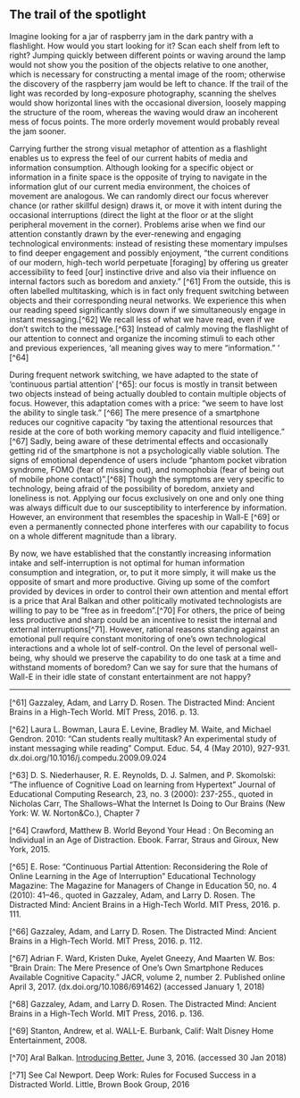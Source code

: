 ## The trail of the spotlight

Imagine looking for a jar of raspberry jam in the dark pantry with a flashlight. How would you start looking for it? Scan each shelf from left to right? Jumping quickly between different points or waving around the lamp would not show you the position of the objects relative to one another, which is necessary for constructing a mental image of the room; otherwise the discovery of the raspberry jam would be left to chance. If the trail of the light was recorded by long-exposure photography, scanning the shelves would show horizontal lines with the occasional diversion, loosely mapping the structure of the room, whereas the waving would draw an incoherent mess of focus points. The more orderly movement would probably reveal the jam sooner.

Carrying further the strong visual metaphor of attention as a flashlight enables us to express the feel of our current habits of media and information consumption. Although looking for a specific object or information in a finite space is the opposite of trying to navigate in the information glut of our current media environment, the choices of movement are analogous. We can randomly direct our focus wherever chance (or rather skillful design) draws it, or move it with intent during the occasional interruptions (direct the light at the floor or at the slight peripheral movement in the corner). Problems arise when we find our attention constantly drawn by the ever-renewing and engaging technological environments: instead of resisting these momentary impulses to find deeper engagement and possibly enjoyment, “the current conditions of our modern, high-tech world perpetuate \[foraging\] by offering us greater accessibility to feed \[our\] instinctive drive and also via their influence on internal factors such as boredom and anxiety.” [^61] From the outside, this is often labelled multitasking, which is in fact only frequent switching between objects and their corresponding neural networks. We experience this when our reading speed significantly slows down if we simultaneously engage in instant messaging.[^62] We recall less of what we have read, even if we don’t switch to the message.[^63] Instead of calmly moving the flashlight of our attention to connect and organize the incoming stimuli to each other and previous experiences, ‘all meaning gives way to mere “information.” ’ [^64]

During frequent network switching, we have adapted to the state of ‘continuous partial attention’ [^65]: our focus is mostly in transit between two objects instead of being actually doubled to contain multiple objects of focus. However, this adaptation comes with a price: “we seem to have lost the ability to single task.” [^66] The mere presence of a smartphone reduces our cognitive capacity “by taxing the attentional resources that reside at the core of both working memory capacity and fluid intelligence.” [^67] Sadly, being aware of these detrimental effects and occasionally getting rid of the smartphone is not a psychologically viable solution. The signs of emotional dependence of users include “phantom pocket vibration syndrome, FOMO (fear of missing out), and nomophobia (fear of being out of mobile phone contact)”.[^68] Though the symptoms are very specific to technology, being afraid of the possibility of boredom, anxiety and loneliness is not. Applying our focus exclusively on one and only one thing was always difficult due to our susceptibility to interference by information. However, an environment that resembles the spaceship in Wall-E [^69] or even a permanently connected phone interferes with our capability to focus on a whole different magnitude than a library.

By now, we have established that the constantly increasing information intake and self-interruption is not optimal for human information consumption and integration, or, to put it more simply, it will make us the opposite of smart and more productive. Giving up some of the comfort provided by devices in order to control their own attention and mental effort is a price that Aral Balkan and other politically motivated technologists are willing to pay to be “free as in freedom”.[^70] For others, the price of being less productive and sharp could be an incentive to resist the internal and external interruptions[^71]. However, rational reasons standing against an emotional pull require constant monitoring of one’s own technological interactions and a whole lot of self-control. On the level of personal well-being, why should we preserve the capability to do one task at a time and withstand moments of boredom? Can we say for sure that the humans of Wall-E in their idle state of constant entertainment are not happy?

---

[^61] Gazzaley, Adam, and Larry D. Rosen. The Distracted Mind: Ancient Brains in a High-Tech World. MIT Press, 2016. p. 13.

[^62] Laura L. Bowman, Laura E. Levine, Bradley M. Waite, and Michael Gendron. 2010: “Can students really multitask? An experimental study of instant messaging while reading” Comput. Educ. 54, 4 (May 2010), 927-931. dx.doi.org/10.1016/j.compedu.2009.09.024

[^63] D. S. Niederhauser, R. E. Reynolds, D. J. Salmen, and P. Skomolski: “The influence of Cognitive Load on learning from Hypertext” Journal of Educational Computing Research, 23, no. 3 (2000): 237-255., quoted in Nicholas Carr, The Shallows–What the Internet Is Doing to Our Brains (New York: W. W. Norton&Co.), Chapter 7

[^64] Crawford, Matthew B. World Beyond Your Head : On Becoming an Individual in an Age of Distraction. Ebook. Farrar, Straus and Giroux, New York, 2015.

[^65] E. Rose: “Continuous Partial Attention: Reconsidering the Role of Online Learning in the Age of Interruption” Educational Technology Magazine: The Magazine for Managers of Change in Education 50, no. 4 (2010): 41–46., quoted in Gazzaley, Adam, and Larry D. Rosen. The Distracted Mind: Ancient Brains in a High-Tech World. MIT Press, 2016. p. 111.

[^66] Gazzaley, Adam, and Larry D. Rosen. The Distracted Mind: Ancient Brains in a High-Tech World. MIT Press, 2016. p. 112.

[^67] Adrian F. Ward, Kristen Duke, Ayelet Gneezy, And Maarten W. Bos: “Brain Drain: The Mere Presence of One’s Own Smartphone Reduces Available Cognitive Capacity.” JACR, volume 2, number 2. Published online April 3, 2017. (dx.doi.org/10.1086/691462) (accessed January 1, 2018)

[^68] Gazzaley, Adam, and Larry D. Rosen. The Distracted Mind: Ancient Brains in a High-Tech World. MIT Press, 2016. p. 136.

[^69] Stanton, Andrew, et al. WALL-E. Burbank, Calif: Walt Disney Home Entertainment, 2008.

[^70] Aral Balkan. [Introducing Better.](ind.ie/blog/better/) June 3, 2016.  (accessed 30 Jan 2018)

[^71] See Cal Newport. Deep Work: Rules for Focused Success in a Distracted World. Little, Brown Book Group, 2016
